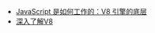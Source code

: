 
- [JavaScript 是如何工作的：V8 引擎的底层](https://www.freecodecamp.org/news/javascript-under-the-hood-v8/)
- [深入了解V8](https://blog.appsignal.com/2020/07/01/a-deep-dive-into-v8.html)